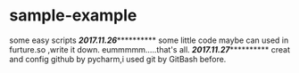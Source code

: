 # sample-example
some easy scripts
***********************2017.11.26*********************************
some little code maybe can used in furture.so ,write it down.
eummmmm.....that's all.
***********************2017.11.27*********************************
creat and config github by pycharm,i used git by GitBash before.
